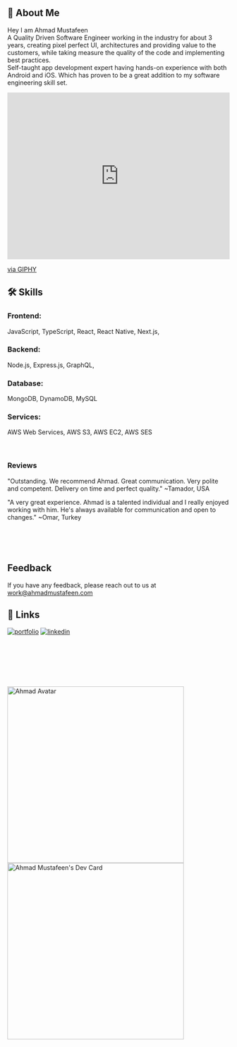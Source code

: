 


## 🚀 About Me
Hey I am Ahmad Mustafeen
<br>
A Quality Driven Software Engineer working in the industry for about 3 years, creating pixel perfect UI, architectures and providing value to the customers, while taking measure the quality of the code and implementing best practices.
<br>
Self-taught app development expert having hands-on experience with both Android and iOS. Which has proven to be a great addition to my software engineering skill set.
<div style="width:100%;height:0;padding-bottom:75%;position:relative;"><iframe src="https://giphy.com/embed/qgQUggAC3Pfv687qPC" width="100%" height="100%" style="position:absolute" frameBorder="0" class="giphy-embed" allowFullScreen></iframe></div><p><a href="https://giphy.com/gifs/dommespace-domme-space-programador-qgQUggAC3Pfv687qPC">via GIPHY</a></p>


## 🛠 Skills
### Frontend:
JavaScript, TypeScript, React, React Native, Next.js,
### Backend:
Node.js, Express.js, GraphQL, 
### Database:
MongoDB, DynamoDB, MySQL 
### Services:
AWS Web Services, AWS S3, AWS EC2, AWS SES
<br>
<br>
<br>

### Reviews

"Outstanding. We recommend Ahmad. Great communication. Very polite and competent. Delivery on time and perfect quality."
~Tamador, USA

"A very great experience. Ahmad is a talented individual and I really enjoyed working with him. He's always available for communication and open to changes."
~Omar, Turkey

<br>
<br>
<br>



## Feedback

If you have any feedback, please reach out to us at work@ahmadmustafeen.com


## 🔗 Links
[![portfolio](https://img.shields.io/badge/my_portfolio-000?style=for-the-badge&logo=ko-fi&logoColor=white)](https://ahmadmustafeen.com/)
[![linkedin](https://img.shields.io/badge/linkedin-0A66C2?style=for-the-badge&logo=linkedin&logoColor=white)](https://www.linkedin.com/in/ahmadmustafeen)

<br>
<br>
<br>
<br>
<br>
<br>
<img src="https://readyplayer.me/gallery/636f67ed3c0e9a4191dec14c-oNvi4F.jpg" width="400" alt="Ahmad Avatar" />
<a href="https://app.daily.dev/ahmadmustafeen"><img src="https://api.daily.dev/devcards/bb22cf44fcea4aa493e2d38e39f4d60e.png?r=j8z" width="400" alt="Ahmad Mustafeen's Dev Card"/></a>
